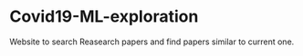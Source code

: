 # Covid19-ML-exploration
Website to search Reasearch papers and find papers similar to current one.
